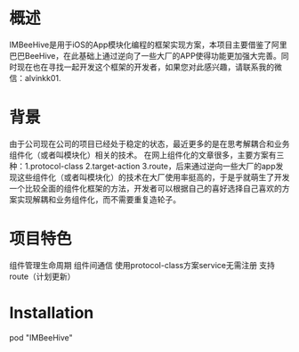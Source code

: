 # 概述
IMBeeHive是用于iOS的App模块化编程的框架实现方案，本项目主要借鉴了阿里巴巴BeeHive，在此基础上通过逆向了一些大厂的APP使得功能更加强大完善。同时现在也在寻找一起开发这个框架的开发者，如果您对此感兴趣，请联系我的微信：alvinkk01.
# 背景
由于公司现在公司的项目已经处于稳定的状态，最近更多的是在思考解耦合和业务组件化（或者叫模块化）相关的技术。 在网上组件化的文章很多，主要方案有三种：1.protocol-class 2.target-action 3.route，后来通过逆向一些大厂的app发现这些组件化（或者叫模块化）的技术在大厂使用率挺高的，于是乎就萌生了开发一个比较全面的组件化框架的方法，开发者可以根据自己的喜好选择自己喜欢的方案实现解耦和业务组件化，而不需要重复造轮子。
# 项目特色
组件管理生命周期
组件间通信
使用protocol-class方案service无需注册
支持route（计划更新）
# Installation
pod "IMBeeHive"
